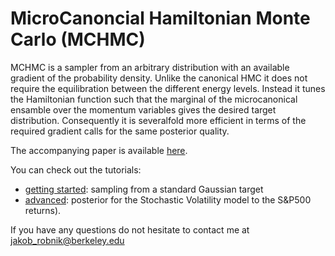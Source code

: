# MicroCanoncial Hamiltonian Monte Carlo (MCHMC)

MCHMC is a sampler from an arbitrary distribution with an available gradient of the probability density. Unlike the canonical HMC it does not require the equilibration between the different energy levels. Instead it tunes the Hamiltonian function such that the marginal of the microcanonical ensamble over the momentum variables gives the desired target distribution. Consequently it is severalfold more efficient in terms of the required gradient calls for the same posterior quality.

The accompanying paper is available [here](https://arxiv.org/abs/2212.08549).

You can check out the tutorials:
- [getting started](simple_tutorial.ipynb): sampling from a standard Gaussian target
- [advanced](advanced_tutorial.ipynb): posterior for the Stochastic Volatility model to the S&P500 returns). 

If you have any questions do not hesitate to contact me at jakob_robnik@berkeley.edu
